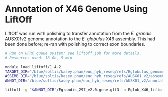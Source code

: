 # Annotation of X46 Genome Using LiftOff

LiftOff was run with polishing to transfer annotation from the _E. grandis_ AUSX01v2 genome annotation to the _E. globulus_ X46 assembly. This had been done before; re-ran with polishing to correct exon boundaries.

```bash
# Run on UFRC queue system; see liftoff.job for more details.
# Resources used: 18 Gb, 5 min

module load liftoff/1.4.2
TARGET_DIR="/blue/soltis/kasey.pham/euc_hyb_reseq/refs/Eglobulus_genome_X46"
ASSEMB_DIR="/blue/soltis/kasey.pham/euc_hyb_reseq/refs/AUSX01_v2/assembly"
ANNOT_DIR="/blue/soltis/kasey.pham/euc_hyb_reseq/refs/AUSX01_v2/annotation"

liftoff -g "$ANNOT_DIR"/Egrandis_297_v2.0.gene.gff3 -o Eglob_X46_liftoff_20230731.gff3 -u Eglob_X46_liftoff_20230731_unmapped.txt -exclude_partial -a 0.7 -s 0.7 -flank 0.1 -chroms chr_X46_to_AUSX01.txt -unplaced Eglob_X46_liftoff_20230731_unplaced.txt -copies -sc 0.975 -p 9 -polish "$TARGET_DIR"/EGLOB-X46.v1.0.fa "$ASSEMB_DIR"/Egrandis_297_v2.0.fa
```
